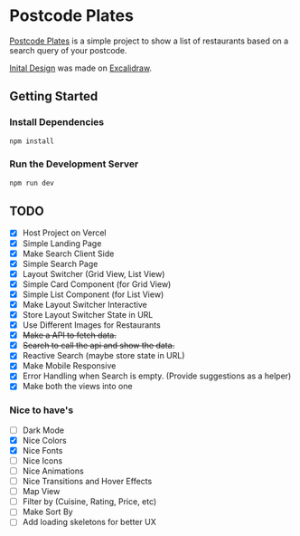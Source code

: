 # Postcode Plates

[Postcode Plates](https://postcode-plates.vercel.app/) is a simple project to show a list of restaurants based on a search query of your postcode.

[Inital Design](https://link.excalidraw.com/l/5C6TAP7vUVC/7mpk8r52bGC) was made on [Excalidraw](https://excalidraw.com/).

## Getting Started

### Install Dependencies

```bash
npm install
```

### Run the Development Server

```bash
npm run dev
```

## TODO

- [x] Host Project on Vercel
- [x] Simple Landing Page
- [x] Make Search Client Side
- [x] Simple Search Page
- [x] Layout Switcher (Grid View, List View)
- [x] Simple Card Component (for Grid View)
- [x] Simple List Component (for List View)
- [x] Make Layout Switcher Interactive
- [x] Store Layout Switcher State in URL
- [x] Use Different Images for Restaurants
- [x] ~~Make a API to fetch data.~~
- [x] ~~Search to call the api and show the data.~~
- [x] Reactive Search (maybe store state in URL)
- [x] Make Mobile Responsive
- [x] Error Handling when Search is empty. (Provide suggestions as a helper)
- [x] Make both the views into one

### Nice to have's

- [ ] Dark Mode
- [x] Nice Colors
- [x] Nice Fonts
- [ ] Nice Icons
- [ ] Nice Animations
- [ ] Nice Transitions and Hover Effects
- [ ] Map View
- [ ] Filter by (Cuisine, Rating, Price, etc)
- [ ] Make Sort By
- [ ] Add loading skeletons for better UX
